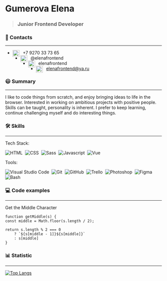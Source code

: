 # Gumerova Elena  
> ### Junior Frontend Developer
### :wave: Contacts
***

* [<img align="left" alt="Elena Gumerova phone" width="22px" src="https://elenafrontend.github.io/portfolio/img/icons/old-typical-phone.svg" />][phone]&nbsp;&nbsp;+7&nbsp;9270&nbsp;33&nbsp;73&nbsp;65  
* [<img align="left" alt="Elena Gumerova telegram" width="22px" src="https://elenafrontend.github.io/portfolio/img/icons/telegram.svg" />][telegram]&nbsp;&nbsp;@elenafrontend  
* [<img align="left" alt="Elena Gumerova linkedin" width="22px" src="https://elenafrontend.github.io/portfolio/img/icons/linkedin.svg" />][linkedin]&nbsp;&nbsp;elenafrontend  
* [<img align="left" alt="Elena Gumerova email" width="22px" src="https://elenafrontend.github.io/portfolio/img/icons/email.svg" />][email]&nbsp;&nbsp;elenafrontend@ya.ru  

### :smiley: Summary  
***

I like to code things from scratch, and enjoy bringing ideas to life in the browser. Interested in working on ambitious projects with positive people. Skills can be taught, personality is inherent. I prefer to keep learning, continue challenging myself and do interesting things.

### :hammer_and_wrench: Skills  
***

Tech Stack:  

![HTML](https://img.shields.io/badge/HTML-333333?style=for-the-badge&logo=html5)&nbsp;
![CSS](https://img.shields.io/badge/CSS-333333?style=for-the-badge&logo=css3&logoColor=1572B6)&nbsp;
![Sass](https://img.shields.io/badge/Sass-333333?style=for-the-badge&logo=sass)&nbsp;
![Javascript](https://img.shields.io/badge/Javascript-333333?style=for-the-badge&logo=javascript)&nbsp;
![Vue](https://img.shields.io/badge/Vue-333333?style=for-the-badge&logo=vuedotjs)&nbsp;  

Tools:  

![Visual Studio Code](https://img.shields.io/badge/-Visual%20Studio%20Code-333333?style=for-the-badge&logo=visual-studio-code&logoColor=007ACC)&nbsp;
![Git](https://img.shields.io/badge/-Git-333333?style=for-the-badge&logo=git)&nbsp;
![GitHub](https://img.shields.io/badge/-GitHub-333333?style=for-the-badge&logo=github)&nbsp;
![Trello](https://img.shields.io/badge/-Trello-333333?style=for-the-badge&logo=trello&logoColor=0052CC)&nbsp;
![Photoshop](https://img.shields.io/badge/-Photoshop-333333?style=for-the-badge&logo=adobe-photoshop)&nbsp;
![Figma](https://img.shields.io/badge/-Figma-333333?style=for-the-badge&logo=figma)&nbsp;
![Bash](https://img.shields.io/badge/-Bash-333333?style=for-the-badge&logo=gnubash)&nbsp;

### :computer: Code examples  
***
Get the Middle Character

	function getMiddle(s) {
  	const middle = Math.floor(s.length / 2);
  
  	return s.length % 2 === 0 
    	? `${s[middle - 1]}${s[middle]}`
    	: s[middle]
	}


### :bar_chart: Statistic
***  

[![Top Langs](https://github-readme-stats.vercel.app/api/top-langs/?username=elenafrontend&theme=nord&layout=compact)](https://github.com/anuraghazra/github-readme-stats)


[phone]: tel:+79270337365 "mobile"
[telegram]: https://t.me/elenafrontend "telegram"
[linkedin]: https://www.linkedin.com/in/elenafrontend/ "linkedin"
[email]: https://www.linkedin.com/in/elenafrontend/ "email"
